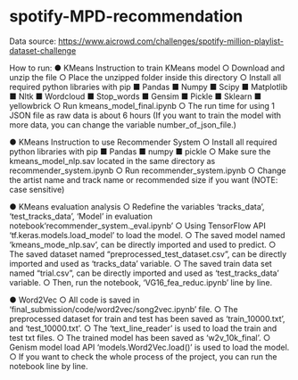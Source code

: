 # spotify-MPD-recommendation
Data source: https://www.aicrowd.com/challenges/spotify-million-playlist-dataset-challenge

How to run:
●	KMeans Instruction to train KMeans model 
○	Download and unzip the file
○	Place the unzipped folder inside this directory
○	Install all required python libraries with pip
■	Pandas
■	Numpy
■	Scipy
■	Matplotlib
■	Nltk
■	Wordcloud
■	Stop_words
■	Gensim
■	Pickle
■	Sklearn
■	yellowbrick
○	Run kmeans_model_final.ipynb 
○	The run time for using 1 JSON file as raw data is about 6 hours (If you want to train the model with more data, you can change the variable number_of_json_file.)

●	KMeans Instruction to use Recommender System
○	Install all required python libraries with pip
■	Pandas
■	numpy 
■	pickle
○	Make sure the kmeans_model_nlp.sav located in the same directory as recommender_system.ipynb
○	Run recommender_system.ipynb
○	Change the artist name and track name or recommended size if you want (NOTE: case sensitive)

●	KMeans evaluation analysis
○	Redefine the variables ‘tracks_data’, ‘test_tracks_data’, ‘Model’ in evaluation notebook‘recommender_system._eval.ipynb’
○	Using TensorFlow API ‘tf.keras.models.load_model’ to load the model.
○	The saved model  named ‘kmeans_mode_nlp.sav’, can be directly imported and used to predict.
○	The saved dataset  named “preprocessed_test_dataset.csv”, can be directly imported and used as ‘tracks_data’ variable.
○	The saved train data set  named “trial.csv”, can be directly imported and used as ‘test_tracks_data’ variable.
○	Then, run the notebook, ‘VG16_fea_reduc.ipynb’ line by line.

●	Word2Vec
○	All code is saved in ‘final_submission/code/word2vec/song2vec.ipynb’ file.
○	The preprocessed dataset for train and test has been saved as ‘train_10000.txt’, and ‘test_10000.txt’.
○	The ‘text_line_reader’ is used to load the train and test txt files.
○	The trained model has been saved as ‘w2v_10k_final’.
○	Genism model load API ‘models.Word2Vec.load()’ is used to load the model.
○	If you want to check the whole process of the project, you can run the notebook line by line.
